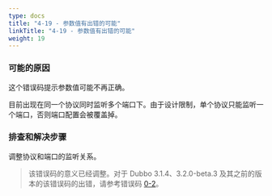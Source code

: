 ```yaml
---
type: docs
title: "4-19 - 参数值有出错的可能"
linkTitle: "4-19 - 参数值有出错的可能"
weight: 19
---
```


### 可能的原因
这个错误码提示参数值可能不再正确。

目前出现在同一个协议同时监听多个端口下。由于设计限制，单个协议只能监听一个端口，否则端口配置会被覆盖掉。

### 排查和解决步骤
调整协议和端口的监听关系。

> 该错误码的意义已经调整。对于 Dubbo 3.1.4、3.2.0-beta.3 及其之前的版本的该错误码的出错，请参考错误码 [0-2](https://cn.dubbo.apache.org/zh/docs3-v2/java-sdk/faq/0/2/)。
